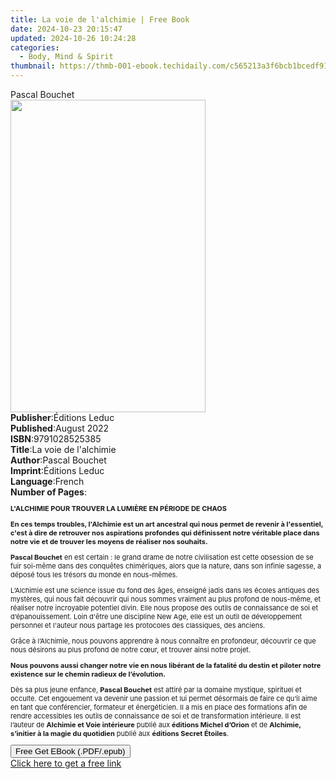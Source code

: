 ```yaml
---
title: La voie de l'alchimie | Free Book
date: 2024-10-23 20:15:47
updated: 2024-10-26 10:24:28
categories:
  - Body, Mind & Spirit
thumbnail: https://thmb-001-ebook.techidaily.com/c565213a3f6bcb1bcedf91198e16e5ddbf565befa221c011783c047be88dc4a8.jpg
---
```

<main id="book-container">
  <div class="flex flex-col">
    <div class="book-brief flex-1 py-6 px-4 sm:p-6 md:py-10 md:px-8">
      <!-- brief-->
      <div class="book-brief-main">Pascal Bouchet</div>
    </div>
    <div
      class="book-meta-info flex-1 grid gap-4 col-start-1 col-end-3 row-start-1 sm:mb-6 sm:grid-cols-4 lg:gap-6 lg:col-start-2 lg:row-end-6 lg:row-span-6 lg:mb-0"
    >
      <div
        class="book-meta-info-left place-content-center mt-4 p-4 text-sm leading-6 col-start-2 col-span-2 dark:text-slate-400"
      >
        <img
          class="w-full h-500 object-cover rounded-lg sm:h-255 sm:col-span-2 lg:col-span-full"
          src="https://img-001-ebook.techidaily.com/a4164a66882748c9da773404c2fd20d83793b83de8cd05cd5135afa334b08280.jpg"
          alt=""
          width="312"
          height="500"
        />
      </div>
      <div
        class="book-meta-info-right mt-2 col-start-1 row-start-2 col-span-3 self-center"
      >
        <!-- meta data  -->
        <div class="flex flex-col px-4 md:px-8">
          <div class="flex-1">
            <strong>Publisher</strong>:<span class="px-2">Éditions Leduc</span>
          </div>
          <div class="flex-1">
            <strong>Published</strong>:<span class="px-2">August 2022</span>
          </div>
          <div class="flex-1">
            <strong>ISBN</strong>:<span class="px-2">9791028525385</span>
          </div>
          <div class="flex-1">
            <strong>Title</strong>:<span class="px-2"
              >La voie de l&#39;alchimie</span
            >
          </div>
          <div class="flex-1">
            <strong>Author</strong>:<span class="px-2">Pascal Bouchet</span>
          </div>
          <div class="flex-1">
            <strong>Imprint</strong>:<span class="px-2">Éditions Leduc</span>
          </div>
          <div class="flex-1">
            <strong>Language</strong>:<span class="px-2">French</span>
          </div>
          <div class="flex-1">
            <strong>Number of Pages</strong>:<span class="px-2"></span>
          </div>
        </div>
      </div>
    </div>
    <div class="book-description flex-1 py-6 px-4 sm:p-6 md:py-10 md:px-8">
      <div class="book-description-main">
        <div accordion-content="" id="description">
          <p style="font-size: 11px">
            <strong
              >L'ALCHIMIE POUR TROUVER LA LUMIÈRE EN PÉRIODE DE CHAOS</strong
            >
          </p>
          <p style="font-size: 11px">
            <strong
              >En ces temps troubles, l'Alchimie est un art ancestral qui nous
              permet de revenir à l'essentiel, c'est à dire de retrouver nos
              aspirations profondes qui définissent notre véritable place dans
              notre vie et de trouver les moyens de réaliser nos
              souhaits.</strong
            >
          </p>
          <p style="font-size: 11px">
            <strong>Pascal Bouchet</strong> en est certain : le grand drame de
            notre civilisation est cette obsession de se fuir soi-même dans des
            conquêtes chimériques, alors que la nature, dans son infinie
            sagesse, a déposé tous les trésors du monde en nous-mêmes.
          </p>
          <p style="font-size: 11px">
            L’Alchimie est une science issue du fond des âges, enseigné jadis
            dans les écoles antiques des mystères, qui nous fait découvrir qui
            nous sommes vraiment au plus profond de nous-même, et réaliser notre
            incroyable potentiel divin. Elle nous propose des outils de
            connaissance de soi et d’épanouissement. Loin d'être une discipline
            New Age, elle est un outil de développement personnel et l'auteur
            nous partage les protocoles des classiques, des anciens.
          </p>
          <p style="font-size: 11px">
            Grâce à l’Alchimie, nous pouvons apprendre à nous connaître en
            profondeur, découvrir ce que nous désirons au plus profond de notre
            cœur, et trouver ainsi notre projet.
          </p>
          <p style="font-size: 11px">
            <strong
              >Nous pouvons aussi changer notre vie en nous libérant de la
              fatalité du destin et piloter notre existence sur le chemin
              radieux de l’évolution.</strong
            >
          </p>
          <p style="font-size: 11px">
            Dès sa plus jeune enfance,&nbsp;<strong>Pascal Bouchet</strong
            >&nbsp;est attiré par la domaine mystique, spirituel et occulte. Cet
            engouement va devenir une passion et lui permet désormais de faire
            ce qu’il aime en tant que conférencier, formateur et énergéticien.
            Il a mis en place des formations afin de rendre accessibles les
            outils de connaissance de soi et de transformation intérieure. Il
            est l’auteur de <strong>Alchimie et Voie intérieure</strong> publié
            aux<strong> éditions Michel d’Orion</strong> et de
            <strong>Alchimie, s’initier à la magie du quotidien</strong> publié
            aux <strong>éditions Secret Étoiles</strong>.
          </p>
        </div>
        <div class="accordion-fader"></div>
      </div>
    </div>
    <div class="book-excerpts flex-1 py-6 px-4 sm:p-6 md:py-10 md:px-8"></div>
    <div
      class="book-about-author flex-1 py-6 px-4 sm:p-6 md:py-10 md:px-8"
    ></div>
    <div class="book-free-get flex-1 py-6 px-4 sm:p-6 md:py-10 md:px-8">
      <button
        id="btn-free-get"
        class="bg-blue-500 hover:bg-blue-700 text-white font-bold py-2 px-4 rounded"
      >
        Free Get EBook (.PDF/.epub)
      </button>
      <div id="countdown-display" class="px-2 text-lg mt-2"></div>
      <a
        id="free-link"
        class="hidden bg-blue-500 hover:bg-blue-700 text-white font-bold py-2 px-4 rounded"
        href="https://www.ebooks.com/en-us/book/210755178/la-voie-de-l-alchimie/pascal-bouchet/"
        target="_blank"
        >Click here to get a free link</a
      >
    </div>
    <script>
      let countdownTime = 0;
      let countdownInterval = null;
      document
        .getElementById('btn-free-get')
        .addEventListener('click', startCountdown);
      function startCountdown() {
        countdownTime = new Date().getTime() + 60000 * 3;
        countdownInterval = setInterval(updateCountdown, 1000);
        document.getElementById('btn-free-get').disabled = true;
        document
          .getElementById('btn-free-get')
          .classList.add('bg-gray-500', 'cursor-not-allowed');
      }
      function updateCountdown() {
        let currentTime = new Date().getTime();
        let timeLeft = countdownTime - currentTime;
        let secondsLeft = Math.floor(timeLeft / 1000);
        document.getElementById('countdown-display').innerHTML =
          `Remaining time: ${secondsLeft} seconds.`;
        if (secondsLeft <= 0) {
          clearInterval(countdownInterval);
          document.getElementById('btn-free-get').classList.add('hidden');
          document.getElementById('free-link').classList.remove('hidden');
          document.getElementById('countdown-display').innerHTML = '';
        }
      }
    </script>
  </div>
</main>
